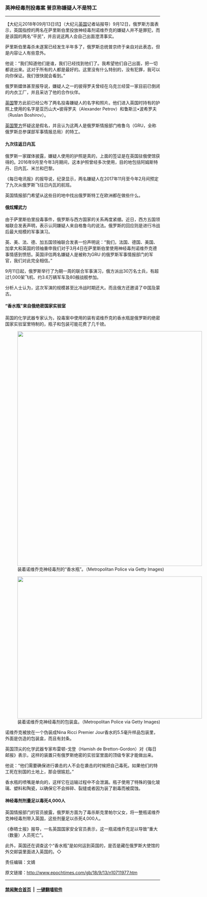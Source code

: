 ### 英神经毒剂投毒案 普京称嫌疑人不是特工
------------------------

<p>【大纪元2018年09月13日讯】（大纪元<a href="http://www.epochtimes.com/gb/tag/%E8%8B%B1%E5%9B%BD.html">英国</a>记者站报导）9月12日，俄罗斯方面表示，英国指控的两名在萨里斯伯里投放神经毒剂诺维乔克的嫌疑人并不是罪犯，而是该国的两名“平民”，并且说这两人会自己出面澄清事实。</p>
<p>萨里斯伯里毒杀未遂案已经发生半年多了，俄罗斯总统普京终于亲自对此表态，但是内容让人有些意外。</p>
<p>他说：“我们知道他们是谁，我们已经找到他们了。我希望他们自己出面，把一切都说出来。这对于所有的人都是最好的。这里没有什么特别的，没有犯罪，我可以向你保证。我们很快就会看到。”</p>
<p>俄罗斯媒体甚至报导说，嫌疑人之一的彼得罗夫曾经在乌克兰经营一家目前已倒闭的内衣工厂，并且采访了他的合作伙伴。</p>
<p><a href="http://www.epochtimes.com/gb/tag/%E8%8B%B1%E5%9B%BD.html">英国</a>警方此前已经公布了两名投毒嫌疑人的名字和照片。他们进入英国时持有的护照上使用的名字是亚历山大•彼得罗夫（Alexander Petrov）和鲁斯兰•波希罗夫（Ruslan Boshirov）。</p>
<p><a href="http://www.epochtimes.com/gb/tag/%E8%8B%B1%E5%9B%BD%E8%AD%A6%E6%96%B9.html">英国警方</a>怀疑这是假名，并且认为这两人是俄罗斯情报部门格鲁乌（GRU，全称俄罗斯总参谋部军事情报总局）的特工。</p>
<h4>九次往返日内瓦</h4>
<p>俄罗斯一家媒体披露，嫌疑人使用的护照是真的，上面的签证是在英国驻俄使馆获得的。2016年9月至今年3月期间，这本护照曾经多次使用，目的地包括阿姆斯特丹、日内瓦、米兰和巴黎。</p>
<p>《每日电讯报》的报导说，纪录显示，两名嫌疑人在2017年11月至今年2月间预定了九次从俄罗斯飞往日内瓦的航班。</p>
<p>英国情报部门希望从这些目的地中找出俄罗斯特工在欧洲都在做些什么。</p>
<h4>俄炫耀武力</h4>
<p>由于萨里斯伯里投毒事件，俄罗斯与西方国家的关系再度紧绷。近日，西方五国领袖联合发表声明，表示认同嫌疑人来自格鲁乌的说法。俄罗斯的回应则是进行冷战后最大规模的军事演习。</p>
<p>英、美、法、德、加五国领袖联合发表一份声明说：“我们，法国、德国、美国、加拿大和英国的领袖重申我们对于3月4日在萨里斯伯里使用神经毒剂诺维乔克德事情感到愤怒。英国评估两名嫌疑人是被称为GRU 的俄罗斯军事情报部门的军官，我们对此完全相信。”</p>
<p>9月11日起，俄罗斯举行了为期一周的联合军事演习，俄方派出30万名士兵，有超过1,000架飞机、约3.6万辆军车及80艘战舰参加。</p>
<p>分析人士认为，这次军演的规模甚至比冷战时期还大。而且俄方还邀请了中国及蒙古。</p>
<h4>“香水瓶”来自俄绝密国家实验室</h4>
<p>英国的化学武器专家认为，投毒案中使用的装有诺维乔克的香水瓶是俄罗斯的绝密国家实验室里特制的，瓶子和包装可能花费了几千镑。</p>
<figure id="attachment_10711996" style="width: 600px" class="wp-caption aligncenter"><a href="http://i.epochtimes.com/assets/uploads/2018/09/GettyImages-1027065676-e1536843300426.jpg"><img class="size-full wp-image-10711996" src="http://i.epochtimes.com/assets/uploads/2018/09/GettyImages-1027065676-e1536843300426.jpg" alt="" width="600" height="763" /></a><figcaption class="wp-caption-text">装着诺维乔克神经毒剂的“香水瓶”。（Metropolitan Police via Getty Images)</figcaption></figure>
<figure id="attachment_10711998" style="width: 600px" class="wp-caption aligncenter"><a href="http://i.epochtimes.com/assets/uploads/2018/09/GettyImages-1027065672-e1536843340625.jpg"><img class="size-full wp-image-10711998" src="http://i.epochtimes.com/assets/uploads/2018/09/GettyImages-1027065672-e1536843340625.jpg" alt="" width="600" height="462" /></a><figcaption class="wp-caption-text">装着诺维乔克神经毒剂的包装盒。（Metropolitan Police via Getty Images)</figcaption></figure>
<p>诺维乔克被放在一个伪装成Nina Ricci Premier Jour香水的5.5毫升样品包装里，外面是仿造的包装盒，而且有封条。</p>
<p>英国顶尖的化学武器专家布雷顿-戈登（Hamish de Bretton-Gordon）对《每日邮报》表示，这样的装置只有俄罗斯绝密的实验室里面的顶级专家才能做出来。</p>
<p>他说：“他们需要确保进行袭击的人不会在袭击的时候把自己毒死。如果他们的特工死在别国的土地上，那会很尴尬。”</p>
<p>香水瓶的喷嘴是单向的，这样它在运输过程中不会泄漏。瓶子使用了特殊的强化玻璃、塑料和陶瓷，以确保它不会摔碎、裂缝或者因为装了剧毒而被腐蚀。</p>
<h4>神经毒剂剂量足以毒死4,000人</h4>
<p>英国情报部门的官员披露，俄罗斯方面为了毒杀斯克里帕尔父女，将一整瓶诺维乔克神经毒剂带入英国，这些剂量足以杀死4,000人。</p>
<p>《泰晤士报》报导，一名英国国家安全官员表示，这一瓶诺维乔克足以导致“重大（数量）人员死亡”。</p>
<p>此外，英国还在调查这个“香水瓶”是如何运到英国的，是否是藏在俄罗斯大使馆的外交邮袋里面进入英国的。◇</p>
<p>责任编辑：文婧</p>

原文链接：http://www.epochtimes.com/gb/18/9/13/n10711977.htm


------------------------
#### [禁闻聚合首页](https://github.com/gfw-breaker/banned-news/blob/master/README.md) &nbsp;|&nbsp;  [一键翻墙软件](https://github.com/gfw-breaker/nogfw/blob/master/README.md)